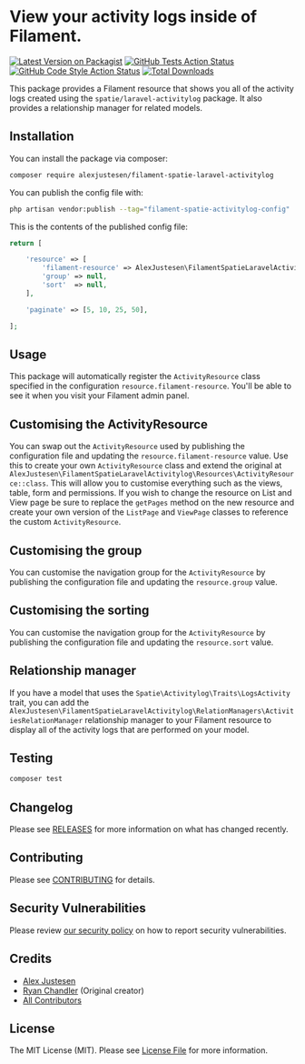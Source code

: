 # View your activity logs inside of Filament.

[![Latest Version on Packagist](https://img.shields.io/packagist/v/alexjustesen/filament-spatie-laravel-activitylog.svg?style=flat-square)](https://packagist.org/packages/alexjustesen/filament-spatie-laravel-activitylog)
[![GitHub Tests Action Status](https://img.shields.io/github/workflow/status/alexjustesen/filament-spatie-laravel-activitylog/run-tests?label=tests)](https://github.com/alexjustesen/filament-spatie-laravel-activitylog/actions?query=workflow%3Arun-tests+branch%3Amain)
[![GitHub Code Style Action Status](https://img.shields.io/github/workflow/status/alexjustesen/filament-spatie-laravel-activitylog/Check%20&%20fix%20styling?label=code%20style)](https://github.com/alexjustesen/filament-spatie-laravel-activitylog/actions?query=workflow%3A"Check+%26+fix+styling"+branch%3Amain)
[![Total Downloads](https://img.shields.io/packagist/dt/alexjustesen/filament-spatie-laravel-activitylog.svg?style=flat-square)](https://packagist.org/packages/alexjustesen/filament-spatie-laravel-activitylog)

This package provides a Filament resource that shows you all of the activity logs created using the `spatie/laravel-activitylog` package. It also provides a relationship manager for related models.

## Installation

You can install the package via composer:

```bash
composer require alexjustesen/filament-spatie-laravel-activitylog
```

You can publish the config file with:

```bash
php artisan vendor:publish --tag="filament-spatie-activitylog-config"
```

This is the contents of the published config file:

```php
return [

    'resource' => [
        'filament-resource' => AlexJustesen\FilamentSpatieLaravelActivitylog\Resources\ActivityResource::class,
        'group' => null,
        'sort'  => null,
    ],

    'paginate' => [5, 10, 25, 50],

];
```

## Usage

This package will automatically register the `ActivityResource` class specified in the configuration `resource.filament-resource`. You'll be able to see it when you visit your Filament admin panel.

## Customising the ActivityResource

You can swap out the `ActivityResource` used by publishing the configuration file and updating the `resource.filament-resource` value. Use this to create your own `ActivityResource` class and extend the original at `AlexJustesen\FilamentSpatieLaravelActivitylog\Resources\ActivityResource::class`. This will allow you to customise everything such as the views, table, form and permissions. If you wish to change the resource on List and View page be sure to replace the `getPages` method on the new resource and create your own version of the `ListPage` and `ViewPage` classes to reference the custom `ActivityResource`.

## Customising the group

You can customise the navigation group for the `ActivityResource` by publishing the configuration file and updating the `resource.group` value.

## Customising the sorting

You can customise the navigation group for the `ActivityResource` by publishing the configuration file and updating the `resource.sort` value.

## Relationship manager

If you have a model that uses the `Spatie\Activitylog\Traits\LogsActivity` trait, you can add the `AlexJustesen\FilamentSpatieLaravelActivitylog\RelationManagers\ActivitiesRelationManager` relationship manager to your Filament resource to display all of the activity logs that are performed on your model.

## Testing

```bash
composer test
```

## Changelog

Please see [RELEASES](https://github.com/alexjustesen/filament-spatie-laravel-activitylog/releases) for more information on what has changed recently.

## Contributing

Please see [CONTRIBUTING](.github/CONTRIBUTING.md) for details.

## Security Vulnerabilities

Please review [our security policy](../../security/policy) on how to report security vulnerabilities.

## Credits

- [Alex Justesen](https://github.com/alexjustesen)
- [Ryan Chandler](https://github.com/ryangjchandler) (Original creator)
- [All Contributors](../../contributors)

## License

The MIT License (MIT). Please see [License File](LICENSE.md) for more information.
